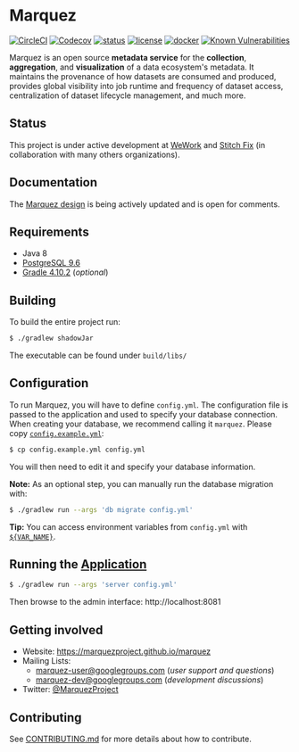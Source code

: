 # Marquez

[![CircleCI](https://circleci.com/gh/MarquezProject/marquez/tree/master.svg?style=shield)](https://circleci.com/gh/MarquezProject/marquez/tree/master) [![Codecov](https://img.shields.io/codecov/c/github/MarquezProject/marquez.svg)](https://codecov.io/gh/MarquezProject/marquez) [![status](https://img.shields.io/badge/status-WIP-yellow.svg)](#status) [![license](https://img.shields.io/badge/license-Apache_2.0-blue.svg)](https://raw.githubusercontent.com/MarquezProject/marquez/master/LICENSE) [![docker](https://img.shields.io/badge/docker-hub-blue.svg?style=flat)](https://hub.docker.com/r/projectmarquez/marquez/) [![Known Vulnerabilities](https://snyk.io/test/github/MarquezProject/marquez/badge.svg)](https://snyk.io/test/github/MarquezProject/marquez)

Marquez is an open source **metadata service** for the **collection**, **aggregation**, and **visualization** of a data ecosystem's metadata. It maintains the provenance of how datasets are consumed and produced, provides global visibility into job runtime and frequency of dataset access, centralization of dataset lifecycle management, and much more.

## Status

This project is under active development at [WeWork](https://www.wework.com/) and [Stitch Fix](https://www.stitchfix.com) (in collaboration with many others organizations).

## Documentation

The [Marquez design](https://drive.google.com/open?id=1zxvp-6jv4Gs7eAGFmK0fbKbYL9cbEQrRJKLk3ez4PRA) is being actively updated and is open for comments.

## Requirements

* Java 8
* [PostgreSQL 9.6](https://www.postgresql.org/download)
* [Gradle 4.10.2](https://gradle.org/releases) (_optional_)

## Building

To build the entire project run:

```bash
$ ./gradlew shadowJar
```
The executable can be found under `build/libs/`

## Configuration

To run Marquez, you will have to define `config.yml`. The configuration file is passed to the application and used to specify your database connection. When creating your database, we recommend calling it `marquez`. Please copy [`config.example.yml`](config.example.yml):

```bash
$ cp config.example.yml config.yml
```

You will then need to edit it and specify your database information.

**Note:** As an optional step, you can manually run the database migration with:

```bash
$ ./gradlew run --args 'db migrate config.yml'
```

**Tip:** You can access environment variables from `config.yml` with [`${VAR_NAME}`](https://www.dropwizard.io/1.3.5/docs/manual/core.html#environment-variables).

## Running the [Application](https://github.com/MarquezProject/marquez/blob/master/src/main/java/marquez/MarquezApp.java)

```bash
$ ./gradlew run --args 'server config.yml'
```

Then browse to the admin interface: http://localhost:8081

## Getting involved

* Website: https://marquezproject.github.io/marquez
* Mailing Lists:
  * [marquez-user@googlegroups.com](https://groups.google.com/group/marquez-user) (_user support and questions_)
  * [marquez-dev@googlegroups.com](https://groups.google.com/group/marquez-dev) (_development discussions_)
* Twitter: [@MarquezProject](https://twitter.com/MarquezProject)

## Contributing

 See [CONTRIBUTING.md](./CONTRIBUTING.md) for more details about how to contribute.
